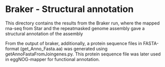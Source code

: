 # Braker - Structural annotation
This directory contains the results from the Braker run, where the mapped rna-seq from  Star and the repeatmasked genome assembly gave a structural annotation of the assembly

From the output of braker, additionally, a protein sequence files in FASTA-format (get_Anno_Fasta.aa) was generated using getAnnoFastaFromJoingenes.py.
This protein sequence file was later used in eggNOG-mapper for functional annotation.